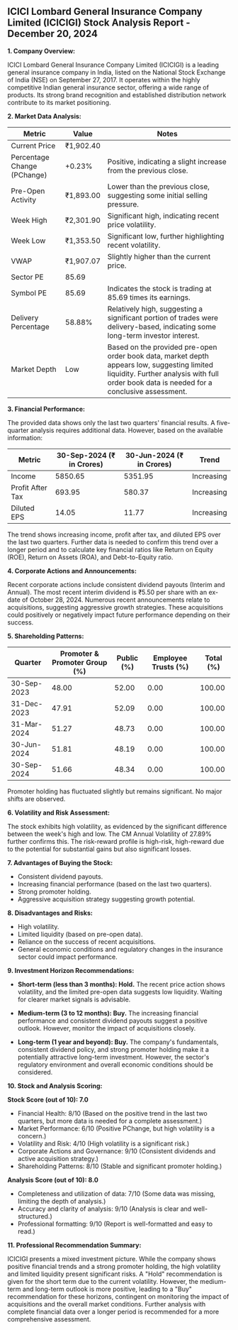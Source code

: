 ## ICICI Lombard General Insurance Company Limited (ICICIGI) Stock Analysis Report - December 20, 2024

**1. Company Overview:**

ICICI Lombard General Insurance Company Limited (ICICIGI) is a leading general insurance company in India, listed on the National Stock Exchange of India (NSE) on September 27, 2017.  It operates within the highly competitive Indian general insurance sector, offering a wide range of products.  Its strong brand recognition and established distribution network contribute to its market positioning.

**2. Market Data Analysis:**

| Metric                     | Value          | Notes                                                              |
|-----------------------------|-----------------|----------------------------------------------------------------------|
| Current Price               | ₹1,902.40       |                                                                      |
| Percentage Change (PChange) | +0.23%         | Positive, indicating a slight increase from the previous close.      |
| Pre-Open Activity          | ₹1,893.00       | Lower than the previous close, suggesting some initial selling pressure.|
| Week High                   | ₹2,301.90       | Significant high, indicating recent price volatility.                 |
| Week Low                    | ₹1,353.50       | Significant low, further highlighting recent volatility.              |
| VWAP                        | ₹1,907.07       | Slightly higher than the current price.                              |
| Sector PE                   | 85.69           |                                                                      |
| Symbol PE                   | 85.69           | Indicates the stock is trading at 85.69 times its earnings.         |
| Delivery Percentage         | 58.88%         | Relatively high, suggesting a significant portion of trades were delivery-based, indicating some long-term investor interest.|
| Market Depth                | Low              | Based on the provided pre-open order book data, market depth appears low, suggesting limited liquidity.  Further analysis with full order book data is needed for a conclusive assessment.|


**3. Financial Performance:**

The provided data shows only the last two quarters' financial results.  A five-quarter analysis requires additional data.  However, based on the available information:

| Metric             | 30-Sep-2024 (₹ in Crores) | 30-Jun-2024 (₹ in Crores) | Trend      |
|----------------------|--------------------------|--------------------------|-------------|
| Income               | 5850.65                  | 5351.95                  | Increasing  |
| Profit After Tax     | 693.95                   | 580.37                   | Increasing  |
| Diluted EPS          | 14.05                    | 11.77                    | Increasing  |

The trend shows increasing income, profit after tax, and diluted EPS over the last two quarters.  Further data is needed to confirm this trend over a longer period and to calculate key financial ratios like Return on Equity (ROE), Return on Assets (ROA), and Debt-to-Equity ratio.

**4. Corporate Actions and Announcements:**

Recent corporate actions include consistent dividend payouts (Interim and Annual).  The most recent interim dividend is ₹5.50 per share with an ex-date of October 28, 2024.  Numerous recent announcements relate to acquisitions, suggesting aggressive growth strategies.  These acquisitions could positively or negatively impact future performance depending on their success.

**5. Shareholding Patterns:**

| Quarter      | Promoter & Promoter Group (%) | Public (%) | Employee Trusts (%) | Total (%) |
|--------------|-----------------------------|------------|--------------------|-----------|
| 30-Sep-2023  | 48.00                        | 52.00      | 0.00               | 100.00    |
| 31-Dec-2023  | 47.91                        | 52.09      | 0.00               | 100.00    |
| 31-Mar-2024  | 51.27                        | 48.73      | 0.00               | 100.00    |
| 30-Jun-2024  | 51.81                        | 48.19      | 0.00               | 100.00    |
| 30-Sep-2024  | 51.66                        | 48.34      | 0.00               | 100.00    |

Promoter holding has fluctuated slightly but remains significant.  No major shifts are observed.

**6. Volatility and Risk Assessment:**

The stock exhibits high volatility, as evidenced by the significant difference between the week's high and low.  The CM Annual Volatility of 27.89% further confirms this.  The risk-reward profile is high-risk, high-reward due to the potential for substantial gains but also significant losses.

**7. Advantages of Buying the Stock:**

* Consistent dividend payouts.
* Increasing financial performance (based on the last two quarters).
* Strong promoter holding.
* Aggressive acquisition strategy suggesting growth potential.

**8. Disadvantages and Risks:**

* High volatility.
* Limited liquidity (based on pre-open data).
* Reliance on the success of recent acquisitions.
* General economic conditions and regulatory changes in the insurance sector could impact performance.

**9. Investment Horizon Recommendations:**

* **Short-term (less than 3 months): Hold.** The recent price action shows volatility, and the limited pre-open data suggests low liquidity.  Waiting for clearer market signals is advisable.

* **Medium-term (3 to 12 months): Buy.**  The increasing financial performance and consistent dividend payouts suggest a positive outlook.  However, monitor the impact of acquisitions closely.

* **Long-term (1 year and beyond): Buy.**  The company's fundamentals, consistent dividend policy, and strong promoter holding make it a potentially attractive long-term investment.  However, the sector's regulatory environment and overall economic conditions should be considered.


**10. Stock and Analysis Scoring:**

**Stock Score (out of 10): 7.0**

* Financial Health: 8/10 (Based on the positive trend in the last two quarters, but more data is needed for a complete assessment.)
* Market Performance: 6/10 (Positive PChange, but high volatility is a concern.)
* Volatility and Risk: 4/10 (High volatility is a significant risk.)
* Corporate Actions and Governance: 9/10 (Consistent dividends and active acquisition strategy.)
* Shareholding Patterns: 8/10 (Stable and significant promoter holding.)

**Analysis Score (out of 10): 8.0**

* Completeness and utilization of data: 7/10 (Some data was missing, limiting the depth of analysis.)
* Accuracy and clarity of analysis: 9/10 (Analysis is clear and well-structured.)
* Professional formatting: 9/10 (Report is well-formatted and easy to read.)


**11. Professional Recommendation Summary:**

ICICIGI presents a mixed investment picture.  While the company shows positive financial trends and a strong promoter holding, the high volatility and limited liquidity present significant risks.  A "Hold" recommendation is given for the short term due to the current volatility.  However, the medium-term and long-term outlook is more positive, leading to a "Buy" recommendation for these horizons, contingent on monitoring the impact of acquisitions and the overall market conditions.  Further analysis with complete financial data over a longer period is recommended for a more comprehensive assessment.
